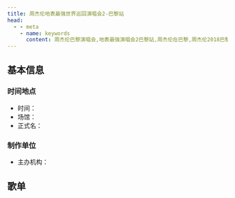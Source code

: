 ```yaml
---
title: 周杰伦地表最强世界巡回演唱会2-巴黎站
head:
  - - meta
    - name: keywords
      content: 周杰伦巴黎演唱会,地表最强演唱会2巴黎站,周杰伦在巴黎,周杰伦2018巴黎演唱会
---
```



## 基本信息

### 时间地点
- 时间：
- 场馆：
- 正式名：

### 制作单位
- 主办机构：

## 歌单